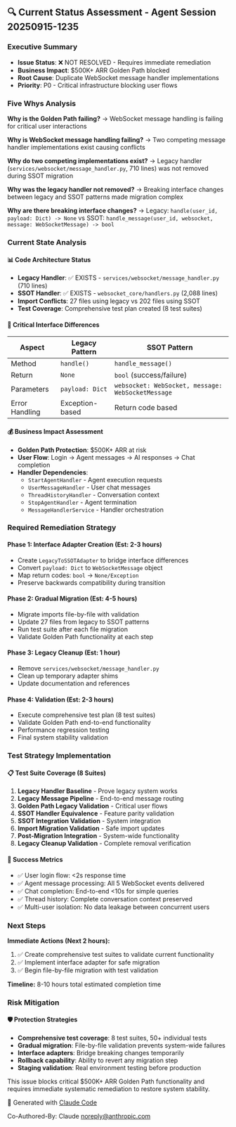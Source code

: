 ## 🔍 Current Status Assessment - Agent Session 20250915-1235

### Executive Summary
- **Issue Status**: ❌ NOT RESOLVED - Requires immediate remediation
- **Business Impact**: $500K+ ARR Golden Path blocked
- **Root Cause**: Duplicate WebSocket message handler implementations
- **Priority**: P0 - Critical infrastructure blocking user flows

### Five Whys Analysis

**Why is the Golden Path failing?**
→ WebSocket message handling is failing for critical user interactions

**Why is WebSocket message handling failing?**
→ Two competing message handler implementations exist causing conflicts

**Why do two competing implementations exist?**
→ Legacy handler (`services/websocket/message_handler.py`, 710 lines) was not removed during SSOT migration

**Why was the legacy handler not removed?**
→ Breaking interface changes between legacy and SSOT patterns made migration complex

**Why are there breaking interface changes?**
→ Legacy: `handle(user_id, payload: Dict) -> None` vs SSOT: `handle_message(user_id, websocket, message: WebSocketMessage) -> bool`

### Current State Analysis

#### 📊 Code Architecture Status
- **Legacy Handler**: ✅ EXISTS - `services/websocket/message_handler.py` (710 lines)
- **SSOT Handler**: ✅ EXISTS - `websocket_core/handlers.py` (2,088 lines)
- **Import Conflicts**: 27 files using legacy vs 202 files using SSOT
- **Test Coverage**: Comprehensive test plan created (8 test suites)

#### 🚨 Critical Interface Differences
| Aspect | Legacy Pattern | SSOT Pattern |
|--------|---------------|--------------|
| Method | `handle()` | `handle_message()` |
| Return | `None` | `bool` (success/failure) |
| Parameters | `payload: Dict` | `websocket: WebSocket, message: WebSocketMessage` |
| Error Handling | Exception-based | Return code based |

#### 💰 Business Impact Assessment
- **Golden Path Protection**: $500K+ ARR at risk
- **User Flow**: Login → Agent messages → AI responses → Chat completion
- **Handler Dependencies**:
  - `StartAgentHandler` - Agent execution requests
  - `UserMessageHandler` - User chat messages
  - `ThreadHistoryHandler` - Conversation context
  - `StopAgentHandler` - Agent termination
  - `MessageHandlerService` - Handler orchestration

### Required Remediation Strategy

#### Phase 1: Interface Adapter Creation (Est: 2-3 hours)
- Create `LegacyToSSOTAdapter` to bridge interface differences
- Convert `payload: Dict` to `WebSocketMessage` object
- Map return codes: `bool` → `None/Exception`
- Preserve backwards compatibility during transition

#### Phase 2: Gradual Migration (Est: 4-5 hours)
- Migrate imports file-by-file with validation
- Update 27 files from legacy to SSOT patterns
- Run test suite after each file migration
- Validate Golden Path functionality at each step

#### Phase 3: Legacy Cleanup (Est: 1 hour)
- Remove `services/websocket/message_handler.py`
- Clean up temporary adapter shims
- Update documentation and references

#### Phase 4: Validation (Est: 2-3 hours)
- Execute comprehensive test plan (8 test suites)
- Validate Golden Path end-to-end functionality
- Performance regression testing
- Final system stability validation

### Test Strategy Implementation

#### 📋 Test Suite Coverage (8 Suites)
1. **Legacy Handler Baseline** - Prove legacy system works
2. **Legacy Message Pipeline** - End-to-end message routing
3. **Golden Path Legacy Validation** - Critical user flows
4. **SSOT Handler Equivalence** - Feature parity validation
5. **SSOT Integration Validation** - System integration
6. **Import Migration Validation** - Safe import updates
7. **Post-Migration Integration** - System-wide functionality
8. **Legacy Cleanup Validation** - Complete removal verification

#### 🎯 Success Metrics
- ✅ User login flow: <2s response time
- ✅ Agent message processing: All 5 WebSocket events delivered
- ✅ Chat completion: End-to-end <10s for simple queries
- ✅ Thread history: Complete conversation context preserved
- ✅ Multi-user isolation: No data leakage between concurrent users

### Next Steps

**Immediate Actions (Next 2 hours):**
1. ✅ Create comprehensive test suites to validate current functionality
2. ✅ Implement interface adapter for safe migration
3. ✅ Begin file-by-file migration with test validation

**Timeline:** 8-10 hours total estimated completion time

### Risk Mitigation

#### 🛡️ Protection Strategies
- **Comprehensive test coverage**: 8 test suites, 50+ individual tests
- **Gradual migration**: File-by-file validation prevents system-wide failures
- **Interface adapters**: Bridge breaking changes temporarily
- **Rollback capability**: Ability to revert any migration step
- **Staging validation**: Real environment testing before production

This issue blocks critical $500K+ ARR Golden Path functionality and requires immediate systematic remediation to restore system stability.

🤖 Generated with [Claude Code](https://claude.ai/code)

Co-Authored-By: Claude <noreply@anthropic.com>